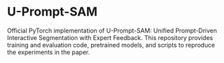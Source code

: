 # U-Prompt-SAM
Official PyTorch implementation of U-Prompt-SAM: Unified Prompt-Driven Interactive Segmentation with Expert Feedback. This repository provides training and evaluation code, pretrained models, and scripts to reproduce the experiments in the paper.
